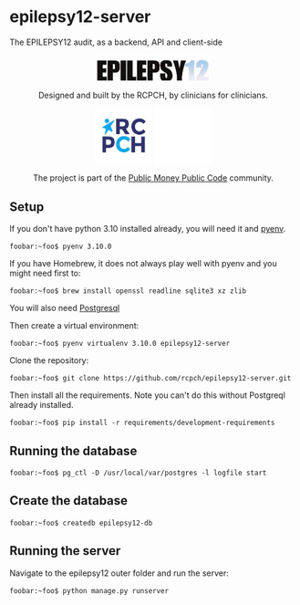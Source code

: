 # epilepsy12-server

The EPILEPSY12 audit, as a backend, API and client-side

<p align="center">
    <img src="assets/epilepsy12-logo.jpg" width='200px'/>
    <p align="center">Designed and built by the RCPCH, by clinicians for clinicians.</p>
</p>
<p align="center">
    <img align="center" src="assets/rcpch-logo.jpg" width='100px'/>
    <img align="center" src="assets/pmpc-logo.jpg" width='100px'/>
<p align="center">The project is part of the <a href="https://publicmoneypubliccode.org.uk/">Public Money Public Code</a> community.</p>
</p>


## Setup

If you don't have python 3.10 installed already, you will need it and [pyenv](https://github.com/pyenv/pyenv).

```console
foobar:~foo$ pyenv 3.10.0
```

If you have Homebrew, it does not always play well with pyenv and you might need first to:

```console
foobar:~foo$ brew install openssl readline sqlite3 xz zlib
```

You will also need [Postgresql](https://www.postgresql.org/)

Then create a virtual environment:

```console
foobar:~foo$ pyenv virtualenv 3.10.0 epilepsy12-server
```

Clone the repository:

```console
foobar:~foo$ git clone https://github.com/rcpch/epilepsy12-server.git
```

Then install all the requirements. Note you can't do this without Postgreql already installed.

```console
foobar:~foo$ pip install -r requirements/development-requirements
```

## Running the database

```console
foobar:~foo$ pg_ctl -D /usr/local/var/postgres -l logfile start
```

## Create the database

```console
foobar:~foo$ createdb epilepsy12-db
```

## Running the server

Navigate to the epilepsy12 outer folder and run the server:

```console
foobar:~foo$ python manage.py runserver
```
